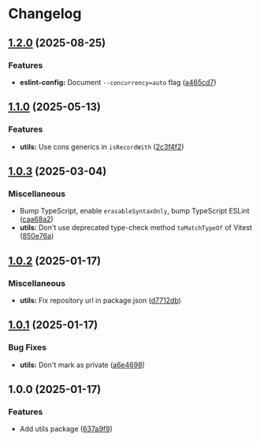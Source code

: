 # Changelog

## [1.2.0](https://github.com/lightbasenl/platforms/compare/utils-v1.1.0...utils-v1.2.0) (2025-08-25)


### Features

* **eslint-config:** Document `--concurrency=auto` flag ([a465cd7](https://github.com/lightbasenl/platforms/commit/a465cd7dd81a8d8301f89c32f86508e6a6e769fa))

## [1.1.0](https://github.com/lightbasenl/platforms/compare/utils-v1.0.3...utils-v1.1.0) (2025-05-13)

### Features

- **utils:** Use cons generics in `isRecordWith`
  ([2c3f4f2](https://github.com/lightbasenl/platforms/commit/2c3f4f285da5e9e11d90adbe7f4e7650653f6349))

## [1.0.3](https://github.com/lightbasenl/platforms/compare/utils-v1.0.2...utils-v1.0.3) (2025-03-04)

### Miscellaneous

- Bump TypeScript, enable `erasableSyntaxOnly`, bump TypeScript ESLint
  ([caa68a2](https://github.com/lightbasenl/platforms/commit/caa68a220ede751af5bda01b9bdfdd80b83836fc))
- **utils:** Don't use deprecated type-check method `toMatchTypeOf` of Vitest
  ([850e76a](https://github.com/lightbasenl/platforms/commit/850e76aeaba84e278927deb99eb6dc263da97742))

## [1.0.2](https://github.com/lightbasenl/platforms/compare/utils-v1.0.1...utils-v1.0.2) (2025-01-17)

### Miscellaneous

- **utils:** Fix repository url in package.json
  ([d7712db](https://github.com/lightbasenl/platforms/commit/d7712dbdeb6bf647f6b8cd2c1ceab96b9b8b16bd))

## [1.0.1](https://github.com/lightbasenl/platforms/compare/utils-v1.0.0...utils-v1.0.1) (2025-01-17)

### Bug Fixes

- **utils:** Don't mark as private
  ([a6e4698](https://github.com/lightbasenl/platforms/commit/a6e46989457d93178922019d94903e52f75ba9f6))

## 1.0.0 (2025-01-17)

### Features

- Add utils package
  ([637a9f9](https://github.com/lightbasenl/platforms/commit/637a9f9e24f5704d305304d9dda55b13284ff474))
